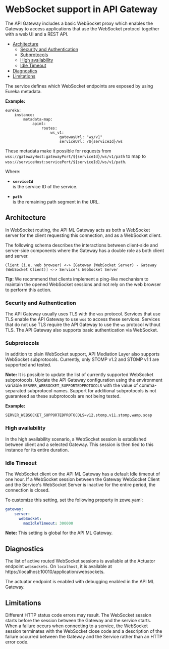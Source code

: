 <!-- omit in toc -->
# WebSocket support in API Gateway

The API Gateway includes a basic WebSocket proxy which enables the Gateway to access applications that use the WebSocket protocol together with a web UI and a REST API.

- [Architecture](#architecture)
  - [Security and Authentication](#security-and-authentication)
  - [Subprotocols](#subprotocols)
  - [High availability](#high-availability)
  - [Idle Timeout](#idle-timeout)
- [Diagnostics](#diagnostics)
- [Limitations](#limitations)

The service defines which WebSocket endpoints are exposed by using Eureka metadata.

**Example:**

    eureka:
        instance:
            metadata-map:
                apiml:
                    routes:
                        ws_v1:
                            gatewayUrl: "ws/v1"
                            serviceUrl: /${serviceId}/ws

These metadata make it possible for requests from `wss://gatewayHost:gatewayPort/${serviceId}/ws/v1/path` to map to `wss://serviceHost:servicePort/${serviceId}/ws/v1/path`.

Where:

* **`serviceId`**  
  is the service ID of the service.
  
* **`path`**  
  is the remaining path segment in the URL.

## Architecture

In WebSocket routing, the API ML Gateway acts as both a WebSocket server for the client requesting this connection, and as a WebSocket client.

The following schema describes the interactions between client-side and server-side components where the Gateway has a double role as both client and server.

```
Client (i.e. web browser) <-> [Gateway (WebSocket Server) - Gateway (WebSocket Client)] <-> Service's WebSocket Server
```

**Tip:** We recommend that clients implement a ping-like mechanism to maintain the opened WebSocket sessions and not rely on the web browser to perform this action.

### Security and Authentication

The API Gateway usually uses TLS with the `wss` protocol. Services that use TLS enable the API Gateway to use `wss` to access these services. Services that do not use TLS require the API Gateway to use the `ws` protocol without TLS.
The API Gateway also supports basic authentication via WebSocket.

### Subprotocols

In addition to plain WebSocket support, API Mediation Layer also supports WebSocket subprotocols. Currently, only STOMP v1.2 and STOMP v1.1 are supported and tested. 

**Note:** It is possible to update the list of currently supported WebSocket subprotocols. Update the API Gateway configuration using the environment variable `SERVER_WEBSOCKET_SUPPORTEDPROTOCOLS` with the value of comma-separated subprotocol names. Support for additional subprotocols is not guaranteed as these subprotocols are not being tested.

 **Example:**

```
SERVER_WEBSOCKET_SUPPORTEDPROTOCOLS=v12.stomp,v11.stomp,wamp,soap
```

### High availability

In the high availability scenario, a WebSocket session is established between client and a selected Gateway. This session is then tied to this instance for its entire duration.

### Idle Timeout

The WebSocket client on the API ML Gateway has a default Idle timeout of one hour. If a WebSocket session between the Gateway WebSocket Client and the Service's WebSocket Server is inactive for the entire period, the connection is closed.

To customize this setting, set the following property in zowe.yaml:

```yaml
gateway:
    server:
      webSocket:
        maxIdleTimeout: 300000
```

**Note:** This setting is global for the API ML Gateway.

## Diagnostics

The list of active routed WebSocket sessions is available at the Actuator endpoint `websockets`. On `localhost`, it is available at https://localhost:10010/application/websockets.

The actuator endpoint is enabled with debugging enabled in the API ML Gateway.

## Limitations

Different HTTP status code errors may result. The WebSocket session starts before the session between the Gateway and the service starts. When a failure occurs when connecting to a service, the WebSocket session terminates with the WebSocket close code and a description of the failure occurred between the Gateway and the Service rather than an HTTP error code.
